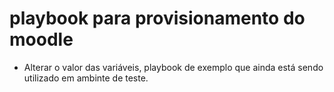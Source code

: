 # playbook para provisionamento do moodle

- Alterar o valor das variáveis, playbook de exemplo que ainda está sendo utilizado em ambinte de teste.
